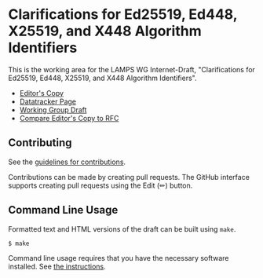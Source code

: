 # Clarifications for Ed25519, Ed448, X25519, and X448 Algorithm Identifiers

This is the working area for the LAMPS WG Internet-Draft, "Clarifications for Ed25519, Ed448, X25519, and X448 Algorithm Identifiers".

* [Editor's Copy](https://lamps-wg.github.io/8410-ku-clarifications/draft-ietf-lamps-8410-ku-clarifications.html)
* [Datatracker Page](https://datatracker.ietf.org/doc/draft-ietf-lamps-8410-ku-clarifications/)
* [Working Group Draft](https://www.ietf.org/archive/id/draft-ietf-lamps-8410-ku-clarifications-00.html)
* [Compare Editor's Copy to RFC](https://author-tools.ietf.org/diff?doc_1=rfc9295&url_2=https://lamps-wg.github.io/8410-ku-clarifications/draft-ietf-lamps-8410-ku-clarifications.txt)

## Contributing

See the
[guidelines for contributions](https://github.com/lamps-wg/8410-ku-clarifications/blob/main/CONTRIBUTING.md).

Contributions can be made by creating pull requests.
The GitHub interface supports creating pull requests using the Edit (✏) button.


## Command Line Usage

Formatted text and HTML versions of the draft can be built using `make`.

```sh
$ make
```

Command line usage requires that you have the necessary software installed.  See
[the instructions](https://github.com/martinthomson/i-d-template/blob/main/doc/SETUP.md).
